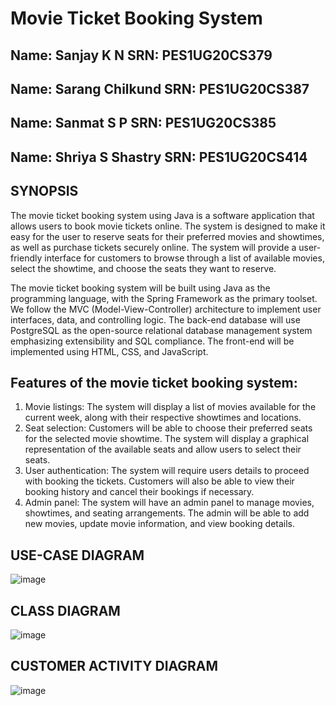 # Movie Ticket Booking System

## Name: Sanjay K N SRN: PES1UG20CS379
## Name: Sarang Chilkund SRN: PES1UG20CS387
## Name: Sanmat S P SRN: PES1UG20CS385
## Name: Shriya S Shastry SRN: PES1UG20CS414


## SYNOPSIS 

The movie ticket booking system using Java is a software application that allows users to book movie tickets online. The system is designed to make it easy for the user to reserve seats for their preferred movies and showtimes, as well as purchase tickets securely online. The system will provide a user-friendly interface for customers to browse through a list of available movies, select the showtime, and choose the seats they want to reserve.

The movie ticket booking system will be built using Java as the programming language, with the Spring Framework as the primary toolset.
We follow the MVC (Model-View-Controller) architecture to implement user interfaces, data, and controlling logic. The back-end database will use PostgreSQL as the open-source relational database management system emphasizing extensibility and SQL compliance. The front-end will be implemented using HTML, CSS, and JavaScript.




## Features of the movie ticket booking system:

1.	Movie listings: The system will display a list of movies available for the current week, along with their respective showtimes and locations.
2.	Seat selection: Customers will be able to choose their preferred seats for the selected movie showtime. The system will display a graphical representation of the available seats and allow users to select their seats.
3.	User authentication: The system will require users details to proceed with booking the tickets. Customers will also be able to view their booking history and cancel their bookings if necessary.    
4.	Admin panel: The system will have an admin panel to manage movies, showtimes, and seating arrangements. The admin will be able to add new movies, update movie information, and view booking details.


## USE-CASE DIAGRAM
![image](https://user-images.githubusercontent.com/87925123/234793730-6c19d85b-751d-48b6-82dc-6c0e1a1cdfe5.png)

## CLASS DIAGRAM
![image](https://user-images.githubusercontent.com/87925123/234793817-c3a2540c-120e-457f-959a-b32f23420a5b.png)

## CUSTOMER ACTIVITY DIAGRAM
![image](https://user-images.githubusercontent.com/87925123/234793924-9bda7858-68e4-44ce-b123-6385b88c3209.png)
